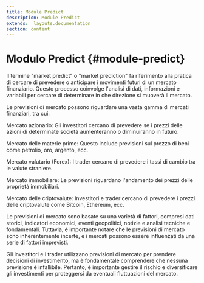 ```yaml
---
title: Module Predict
description: Module Predict
extends: _layouts.documentation
section: content
---
```


# Modulo Predict {#module-predict}

Il termine "market predict" o "market prediction" fa riferimento alla pratica di cercare di prevedere o anticipare i movimenti futuri di un mercato finanziario. Questo processo coinvolge l'analisi di dati, informazioni e variabili per cercare di determinare in che direzione si muoverà il mercato.

Le previsioni di mercato possono riguardare una vasta gamma di mercati finanziari, tra cui:

Mercato azionario: Gli investitori cercano di prevedere se i prezzi delle azioni di determinate società aumenteranno o diminuiranno in futuro.

Mercato delle materie prime: Questo include previsioni sul prezzo di beni come petrolio, oro, argento, ecc.

Mercato valutario (Forex): I trader cercano di prevedere i tassi di cambio tra le valute straniere.

Mercato immobiliare: Le previsioni riguardano l'andamento dei prezzi delle proprietà immobiliari.

Mercato delle criptovalute: Investitori e trader cercano di prevedere i prezzi delle criptovalute come Bitcoin, Ethereum, ecc.

Le previsioni di mercato sono basate su una varietà di fattori, compresi dati storici, indicatori economici, eventi geopolitici, notizie e analisi tecniche e fondamentali. Tuttavia, è importante notare che le previsioni di mercato sono inherentemente incerte, e i mercati possono essere influenzati da una serie di fattori imprevisti.

Gli investitori e i trader utilizzano previsioni di mercato per prendere decisioni di investimento, ma è fondamentale comprendere che nessuna previsione è infallibile. Pertanto, è importante gestire il rischio e diversificare gli investimenti per proteggersi da eventuali fluttuazioni del mercato.